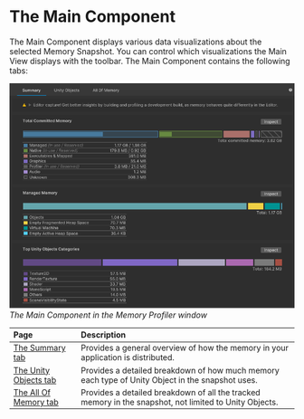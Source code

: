 # The Main Component

The Main Component displays various data visualizations about the selected Memory Snapshot. You can control which visualizations the Main View displays with the toolbar. The Main Component contains the following tabs:

![The Main Component in the Memory Profiler window](images/summary-tab.png)
<br/>*The Main Component in the Memory Profiler window*

|__Page__|__Description__|
|:---|:---|
|[The Summary tab](summary-tab.md)| Provides a general overview of how the memory in your application is distributed. |
|[The Unity Objects tab](unity-objects-tab.md)| Provides a detailed breakdown of how much memory each type of Unity Object in the snapshot uses. |
|[The All Of Memory tab](all-memory-tab.md)|Provides a detailed breakdown of all the tracked memory in the snapshot, not limited to Unity Objects. |

